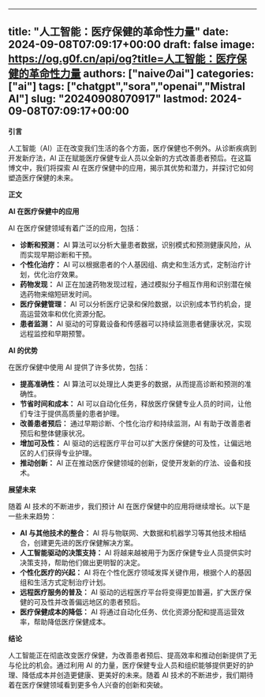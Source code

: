 
---
title: "人工智能：医疗保健的革命性力量"
date: 2024-09-08T07:09:17+00:00
draft: false
image: https://og.g0f.cn/api/og?title=人工智能：医疗保健的革命性力量
authors: ["naiveのai"]
categories: ["ai"]
tags: ["chatgpt","sora","openai","Mistral AI"]
slug: "20240908070917"
lastmod: 2024-09-08T07:09:17+00:00
---
**引言**

人工智能（AI）正在改变我们生活的各个方面，医疗保健也不例外。从诊断疾病到开发新疗法，AI 正在赋能医疗保健专业人员以全新的方式改善患者预后。在这篇博文中，我们将探索 AI 在医疗保健中的应用，揭示其优势和潜力，并探讨它如何塑造医疗保健的未来。

**正文**

**AI 在医疗保健中的应用**

AI 在医疗保健领域有着广泛的应用，包括：

* **诊断和预测：** AI 算法可以分析大量患者数据，识别模式和预测健康风险，从而实现早期诊断和干预。
* **个性化治疗：** AI 可以根据患者的个人基因组、病史和生活方式，定制治疗计划，优化治疗效果。
* **药物发现：** AI 正在加速药物发现过程，通过模拟分子相互作用和识别潜在候选药物来缩短研发时间。
* **医疗保健管理：** AI 可以分析医疗记录和保险数据，以识别成本节约机会，提高运营效率和优化资源分配。
* **患者监测：** AI 驱动的可穿戴设备和传感器可以持续监测患者健康状况，实现远程监控和早期预警。

**AI 的优势**

在医疗保健中使用 AI 提供了许多优势，包括：

* **提高准确性：** AI 算法可以处理比人类更多的数据，从而提高诊断和预测的准确性。
* **节省时间和成本：** AI 可以自动化任务，释放医疗保健专业人员的时间，让他们专注于提供高质量的患者护理。
* **改善患者预后：** 通过早期诊断、个性化治疗和持续监测，AI 有助于改善患者预后和整体健康状况。
* **增加可及性：** AI 驱动的远程医疗平台可以扩大医疗保健的可及性，让偏远地区的人们获得专业护理。
* **推动创新：** AI 正在推动医疗保健领域的创新，促使开发新的疗法、设备和技术。

**展望未来**

随着 AI 技术的不断进步，我们预计 AI 在医疗保健中的应用将继续增长。以下是一些未来趋势：

* **AI 与其他技术的整合：** AI 将与物联网、大数据和机器学习等其他技术相结合，创建更先进的医疗保健解决方案。
* **人工智能驱动的决策支持：** AI 将越来越被用于为医疗保健专业人员提供实时决策支持，帮助他们做出更明智的决定。
* **个性化医疗的兴起：** AI 将在个性化医疗领域发挥关键作用，根据个人的基因组和生活方式定制治疗计划。
* **远程医疗服务的普及：** AI 驱动的远程医疗平台将变得更加普遍，扩大医疗保健的可及性并改善偏远地区的患者预后。
* **医疗保健成本的降低：** AI 将通过自动化任务、优化资源分配和提高运营效率，帮助降低医疗保健成本。

**结论**

人工智能正在彻底改变医疗保健，为改善患者预后、提高效率和推动创新提供了无与伦比的机会。通过利用 AI 的力量，医疗保健专业人员和组织能够提供更好的护理、降低成本并创造更健康、更美好的未来。随着 AI 技术的不断进步，我们期待着在医疗保健领域看到更多令人兴奋的创新和突破。